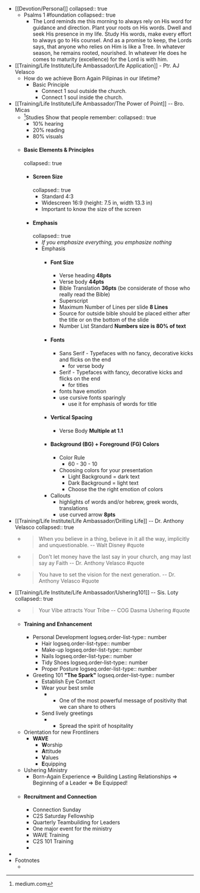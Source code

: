 - [[Devotion/Personal]]
  collapsed:: true
	- Psalms 1 #foundation
	  collapsed:: true
		- The Lord reminds me this morning to always rely on His word for guidance and direction. Plant your roots on His words. Dwell and seek His presence in my life. Study His words, make every effort to always go to His counsel. And as a promise to keep, the Lords says, that anyone who relies on Him is like a Tree. In whatever season, he remains rooted, nourished. In whatever He does he comes to maturity (excellence) for the Lord is with him.
- [[Training/Life Institute/Life Ambassador/Life Application]] - Ptr. AJ Velasco
	- How do we achieve Born Again Pilipinas in our lifetime?
		- Basic Principle
			- Connect 1 soul outside the church.
			- Connect 1 soul inside the church.
- [[Training/Life Institute/Life Ambassador/The Power of Point]] -- Bro. Micas
	- [^1]Studies Show that people remember:
	  collapsed:: true
		- 10% hearing
		- 20% reading
		- 80% visuals
	- #### Basic Elements & Principles
	  collapsed:: true
		- #### Screen Size
		  collapsed:: true
			- Standard 4:3
			- Widescreen 16:9 (height: 7.5 in, width 13.3 in)
			- Important to know the size of the screen
		- #### Emphasis
		  collapsed:: true
			- *If you emphasize everything, you emphasize nothing*
			- Emphasis
				- #### Font Size
					- Verse heading **48pts**
					- Verse body **44pts**
					- Bible Translation **36pts** (be considerate of those who really read the Bible)
					- Superscript
					- Maximum Number of Lines per slide **8 Lines**
					- Source for outside bible should be placed either after the title or on the bottom of the slide
					- Number List Standard **Numbers size is 80% of text**
				- #### Fonts
					- Sans Serif - Typefaces with no fancy, decorative kicks and flicks on the end
						- for verse body
					- Serif - Typefaces with fancy, decorative kicks and flicks on the end
						- for titles
					- fonts have emotion
					- use cursive fonts sparingly
						- use it for emphasis of words for title
				- #### Vertical Spacing
					- Verse Body **Multiple at 1.1**
				- #### Background (BG) + Foreground (FG) Colors
					- Color Rule
						- 60 - 30 - 10
					- Choosing colors for your presentation
						- Light Background = dark text
						- Dark Background = light text
						- Choose the the right emotion of colors
				- Callouts
					- highlights of words and/or hebrew, greek words, translations
					- use curved arrow **8pts**
- [[Training/Life Institute/Life Ambassador/Drilling Life]] -- Dr. Anthony Velasco
  collapsed:: true
	- > When you believe in a thing, believe in it all the way, implicitly and unquestionable. -- Walt Disney #quote
	- > Don't let money have the last say in your church, ang may last say ay Faith -- Dr. Anthony Velasco #quote
	- > You have to set the vision for the next generation. -- Dr. Anthony Velasco #quote
- [[Training/Life Institute/Life Ambassador/Ushering101]] -- Sis. Loty
  collapsed:: true
	- > Your Vibe attracts Your Tribe -- COG Dasma Ushering #quote
	- #### Training and Enhancement
		- Personal Development
		  logseq.order-list-type:: number
			- Hair
			  logseq.order-list-type:: number
			- Make-up
			  logseq.order-list-type:: number
			- Nails
			  logseq.order-list-type:: number
			- Tidy Shoes
			  logseq.order-list-type:: number
			- Proper Posture
			  logseq.order-list-type:: number
		- Greeting 101 **"The Spark"**
		  logseq.order-list-type:: number
			- Establish Eye Contact
			- Wear your best smile
				- - One of the most powerful message of positivity that we can share to others
			- Send lively greetings
				- - Spread the spirit of hospitality
	- Orientation for new Frontliners
		- **WAVE**
			- **W**orship
			- **A**ttitude
			- **V**alues
			- **E**quipping
	- Ushering Ministry
		- Born-Again Experience => Building Lasting Relationships => Beginning of a Leader => Be Equipped!
	- #### Recruitment and Connection
		- Connection Sunday
		- C2S Saturday Fellowship
		- Quarterly Teambuilding for Leaders
		- One major event for the ministry
		- WAVE Training
		- C2S 101 Training
		-
-
- Footnotes
	- [^1]: medium.com